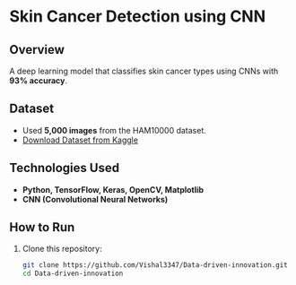 # Skin Cancer Detection using CNN  

## Overview  
A deep learning model that classifies skin cancer types using CNNs with **93% accuracy**.  

## Dataset  
- Used **5,000 images** from the HAM10000 dataset.  
- [Download Dataset from Kaggle](your_dataset_link_here)  

## Technologies Used  
- **Python, TensorFlow, Keras, OpenCV, Matplotlib**  
- **CNN (Convolutional Neural Networks)**  

## How to Run  
1. Clone this repository:  
   ```bash
   git clone https://github.com/Vishal3347/Data-driven-innovation.git
   cd Data-driven-innovation
